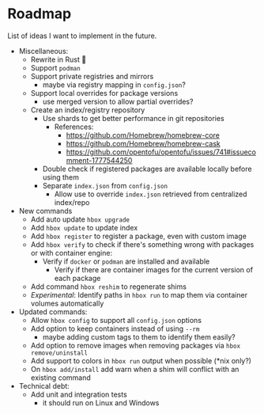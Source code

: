 # Roadmap

List of ideas I want to implement in the future.

- Miscellaneous:
  - Rewrite in Rust 🦀
  - Support `podman`
  - Support private registries and mirrors
    - maybe via registry mapping in `config.json`?
  - Support local overrides for package versions
    - use merged version to allow partial overrides?
  - Create an index/registry repository
    - Use shards to get better performance in git repositories
      - References:
        - https://github.com/Homebrew/homebrew-core
        - https://github.com/Homebrew/homebrew-cask
        - https://github.com/opentofu/opentofu/issues/741#issuecomment-1777544250
    - Double check if registered packages are available locally before using them
    - Separate `index.json` from `config.json`
      - Allow use to override `index.json` retrieved from centralized index/repo
- New commands
  - Add auto update `hbox upgrade`
  - Add `hbox update` to update index
  - Add `hbox register` to register a package, even with custom image
  - Add `hbox verify` to check if there's something wrong with packages or with container engine:
    - Verify if `docker` or `podman` are installed and available
      - Verify if there are container images for the current version of each package
  - Add command `hbox reshim` to regenerate shims
  - *Experimental*: Identify paths in `hbox run` to map them via container volumes automatically
- Updated commands:
  - Allow `hbox config` to support all `config.json` options
  - Add option to keep containers instead of using `--rm`
    - maybe adding custom tags to them to identify them easily?
  - Add option to remove images when removing packages via `hbox remove/uninstall`
  - Add support to colors in `hbox run` output when possible (*nix only?)
  - On `hbox add/install` add warn when a shim will conflict with an existing command
- Technical debt:
  - Add unit and integration tests
    - it should run on Linux and Windows 
